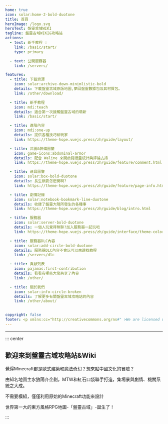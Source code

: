```yaml
---
home: true
icon: solar:home-2-bold-duotone
title: 首頁
heroImage: /logo.svg
heroText: 盤靈古域WIKI
tagline: 盤靈古域WIKI&攻略站
actions:
  - text: 新手教程 💡
    link: /basic/start/
    type: primary

  - text: 公開服務器
    link: /servers/

features:
  - title: 下載資源
    icon: solar:archive-down-minimlistic-bold
    details: 下載盤靈古域原版地圖,夢回盤靈數據包及其材質包。
    link: /other/download/

  - title: 新手教程
    icon: mdi:teach
    details: 適合第一次接觸盤靈古域的萌新
    link: /basic/start/

  - title: 進階內容
    icon: mdi:one-up
    details: 提供各種技巧給玩家
    link: https://theme-hope.vuejs.press/zh/guide/layout/

  - title: 武器&裝備圖鑒
    icon: game-icons:abdominal-armor
    details: 配合 Waline 來開啟閱讀量統計與評論支持
    link: https://theme-hope.vuejs.press/zh/guide/feature/comment.html

  - title: 道具圖鑒
    icon: solar:box-bold-duotone
    details: 長生鎖要怎麽開啊?
    link: https://theme-hope.vuejs.press/zh/guide/feature/page-info.html

  - title: 劇情記錄
    icon: solar:notebook-bookmark-line-duotone
    details: 收錄了盤靈大陸所發生的各種事
    link: https://theme-hope.vuejs.press/zh/guide/blog/intro.html

  - title: 服務器
    icon: solar:server-bold-duotone
    details: 一個人玩覺得無聊?加入服務器一起玩吧
    link: https://theme-hope.vuejs.press/zh/guide/interface/theme-color.html

  - title: 服務器DLC內容
    icon: solar:add-circle-bold-duotone
    details: 服務器DLC內容不會玩可以來這找教程
    link: /servers/dlc

  - title: 貢獻列表
    icon: pajamas:first-contribution
    details: 看看有哪些大佬共享了內容
    link: /other/

  - title: 關於我們
    icon: solar:info-circle-broken
    details: 了解更多有關盤靈古域攻略站的內容
    link: /other/about/

  
copyright: false
footer: <p xmlns:cc="http://creativecommons.org/ns#" >We are licensed under <a href="http://creativecommons.org/licenses/by/4.0/?ref=chooser-v1" target="_blank" rel="license noopener noreferrer" style="display:inline-block;">CC BY 4.0<img style="height:22px!important;margin-left:3px;vertical-align:text-bottom;" src="https://mirrors.creativecommons.org/presskit/icons/cc.svg?ref=chooser-v1"><img style="height:22px!important;margin-left:3px;vertical-align:text-bottom;" src="https://mirrors.creativecommons.org/presskit/icons/by.svg?ref=chooser-v1"></a></p><br />網站所涉及的公司名稱、商標、產品等均為其各自所有者的資產，僅供識別。涉及遊戲內的劇情文本為MayorTW & 紅石口袋所有。<br />"Minecraft"以及"我的世界"為美國微軟公司的商標 本站與微軟公司沒有從屬關系。| © 2015 - 2023 3ON EM
---
```


------

::: center

## 歡迎來到盤靈古域攻略站&Wiki

覺得Minecraft都是歐式建築和魔法奇幻？想來點中國文化的冒險？

由知名地圖主水狼陽介企劃，MTW和紅石口袋聯手打造，集場景與劇情、機關系統之大成。 

不需要模組，僅僅利用原始的Minecraft功能來設計 

世界第一大的東方風格RPG地圖-「盤靈古域」-誕生了！

:::

<YouTube id="-vxhlpsv1jw" />


